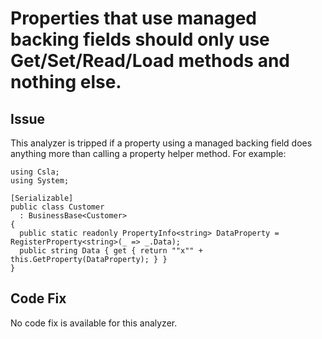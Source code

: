 # Properties that use managed backing fields should only use Get/Set/Read/Load methods and nothing else.

## Issue

This analyzer is tripped if a property using a managed backing field does anything more than calling a property helper method. For example:
```
using Csla;
using System;

[Serializable]
public class Customer
  : BusinessBase<Customer> 
{ 
  public static readonly PropertyInfo<string> DataProperty = RegisterProperty<string>(_ => _.Data);
  public string Data { get { return ""x"" + this.GetProperty(DataProperty); } }
}
```

## Code Fix

No code fix is available for this analyzer.